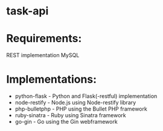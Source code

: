 task-api
========

# Requirements:

REST implementation
MySQL

# Implementations:

* python-flask - Python and Flask(-restful) implementation
* node-restify - Node.js using Node-restify library
* php-bulletphp - PHP using the Bullet PHP framework
* ruby-sinatra - Ruby using Sinatra framework
* go-gin - Go using the Gin webframework
